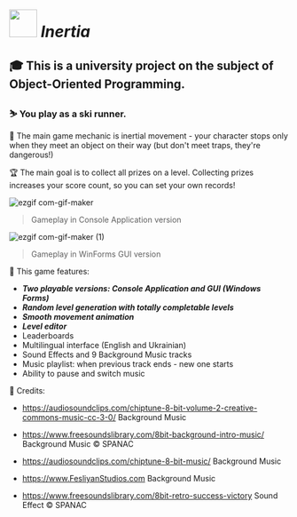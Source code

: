 # <img src="https://user-images.githubusercontent.com/93669607/167170534-46bd23ce-1cd2-43da-a71d-ec93d3763083.svg" width=50> *Inertia*

## :mortar_board: This is a university project on the subject of Object-Oriented Programming.

### :skier: You play as a ski runner. 

:dash: The main game mechanic is inertial movement - your character stops only when they meet an object on their way (but don't meet traps, they're dangerous!)

:trophy: The main goal is to collect all prizes on a level. Collecting prizes increases your score count, so you can set your own records!

![ezgif com-gif-maker](https://user-images.githubusercontent.com/93669607/200141353-a15f242e-8251-4608-aafd-3845a0736ace.gif)

> Gameplay in Console Application version

![ezgif com-gif-maker (1)](https://user-images.githubusercontent.com/93669607/200141467-9ed6fd19-a9bb-4e98-9fb9-2f06b89800a5.gif)

> Gameplay in WinForms GUI version

:game_die: This game features:

* ***Two playable versions: Console Application and GUI (Windows Forms)***
* ***Random level generation with totally completable levels***
* ***Smooth movement animation***
* ***Level editor***
* Leaderboards
* Multilingual interface (English and Ukrainian)
* Sound Effects and 9 Background Music tracks
* Music playlist: when previous track ends - new one starts
* Ability to pause and switch music

:page_with_curl: Credits:

- https://audiosoundclips.com/chiptune-8-bit-volume-2-creative-commons-music-cc-3-0/ Background Music

- https://www.freesoundslibrary.com/8bit-background-intro-music/ Background Music © SPANAC

- https://audiosoundclips.com/chiptune-8-bit-music/ Background Music

- https://www.FesliyanStudios.com Background Music

- https://www.freesoundslibrary.com/8bit-retro-success-victory Sound Effect © SPANAC
